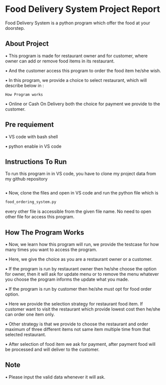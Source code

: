 # Food Delivery System Project Report

Food Delivery System is a python program which offer the food at your doorstep.

## About Project

• This program is made for restaurant owner and for customer, where owner can add or remove food items in its restaurant.

• And the customer access this program to order the food item he/she wish.

• In this program, we provide a choice to select restaurant, which will describe below in :
```
How Program works
```
• Online or Cash On Delivery both the choice for payment we provide to the customer.



## Pre requiement
• VS code with bash shell

• python enable in VS code


## Instructions To Run
To run this program in in VS code, you have to clone my project data from my github repository 
```

```

• Now, clone the files and open in VS code and run the python file which is
```bash
food_ordering_system.py 
```
every other file is accessible from the given file name. No need to open other file for access this program.

## How The Program Works 

• Now, we learn how this program will run, we provide the testcase for how many times you want to access the program. 

• Here, we give the choice as you are a restaurant owner or a customer.

• If the program is run by restaurant owner then he/she choose the option for owner, then it will ask for update menu or to remove the menu whatever you choose the program informs the update what you made.

• If the program is run by customer then he/she must opt for food order option. 


• Here we provide the selection strategy for restaurant food item. If customer want to visit the restaurant which provide lowest cost then he/she can order one item only. 

• Other strategy is that we provide to choose the restaurant and order maximum of three different items not same item multiple time from that selected restaurant.

• After selection of food item we ask for payment, after payment food will be processed and will deliver to the customer.

## Note

• Please input the valid data whenever it will ask.